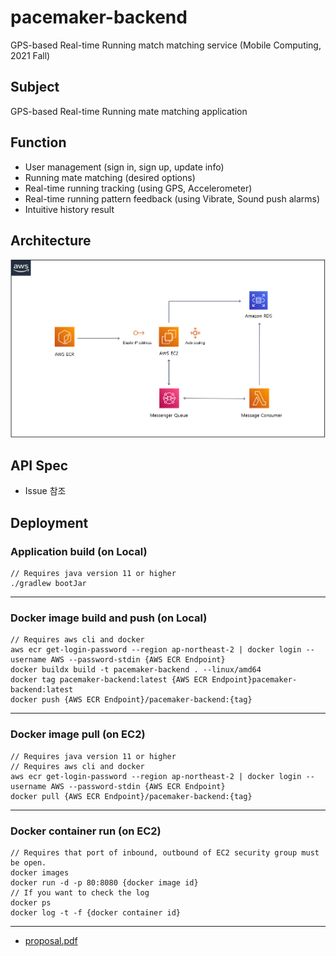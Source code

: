 # pacemaker-backend
GPS-based Real-time Running match matching service (Mobile Computing, 2021 Fall)

## Subject
GPS-based Real-time Running mate matching application

## Function
- User management (sign in, sign up, update info)
- Running mate matching (desired options)
- Real-time running tracking (using GPS, Accelerometer)
- Real-time running pattern feedback (using Vibrate, Sound push alarms)
- Intuitive history result

## Architecture

![archtecture](./images/architecture.png)

## API Spec
- Issue 참조

## Deployment

### Application build (on Local)
```
// Requires java version 11 or higher
./gradlew bootJar
```

---

### Docker image build and push (on Local)
```
// Requires aws cli and docker
aws ecr get-login-password --region ap-northeast-2 | docker login --username AWS --password-stdin {AWS ECR Endpoint}
docker buildx build -t pacemaker-backend . --linux/amd64
docker tag pacemaker-backend:latest {AWS ECR Endpoint}pacemaker-backend:latest
docker push {AWS ECR Endpoint}/pacemaker-backend:{tag}
```

---

### Docker image pull (on EC2)
```
// Requires java version 11 or higher
// Requires aws cli and docker
aws ecr get-login-password --region ap-northeast-2 | docker login --username AWS --password-stdin {AWS ECR Endpoint}
docker pull {AWS ECR Endpoint}/pacemaker-backend:{tag}
```

---

### Docker container run (on EC2)
```
// Requires that port of inbound, outbound of EC2 security group must be open.
docker images
docker run -d -p 80:8080 {docker image id}
// If you want to check the log
docker ps
docker log -t -f {docker container id}
```

---

- [proposal.pdf](https://github.com/SeoSeongHo/pacemaker-backend/blob/master/proposal.pdf)
